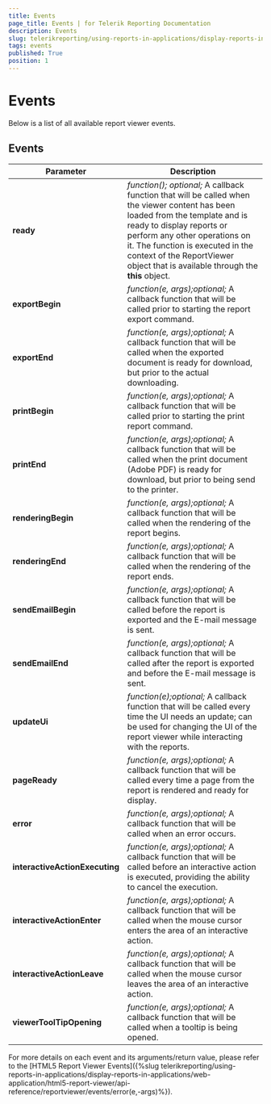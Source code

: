 ```yaml
---
title: Events
page_title: Events | for Telerik Reporting Documentation
description: Events
slug: telerikreporting/using-reports-in-applications/display-reports-in-applications/web-application/angular-report-viewer/api-reference/events
tags: events
published: True
position: 1
---
```

<style>
table th:first-of-type {
    width: 30%;
}
table th:nth-of-type(2) {
    width: 70%;
}
</style>

# Events

Below is a list of all available report viewer events.

## Events

| Parameter | Description |
| ------ | ------ |
| __ready__ | *function();* *optional;* A callback function that will be called when the viewer content has been loaded from the template and is ready to display reports or perform any other operations on it. The function is executed in the context of the ReportViewer object that is available through the __this__ object.|
| __exportBegin__ | *function(e, args);optional;* A callback function that will be called prior to starting the report export command.|
| __exportEnd__ | *function(e, args);optional;* A callback function that will be called when the exported document is ready for download, but prior to the actual downloading.|
| __printBegin__ | *function(e, args);optional;* A callback function that will be called prior to starting the print report command.|
| __printEnd__ | *function(e, args);optional;* A callback function that will be called when the print document (Adobe PDF) is ready for download, but prior to being send to the printer.|
| __renderingBegin__ | *function(e, args);optional;* A callback function that will be called when the rendering of the report begins.|
| __renderingEnd__ | *function(e, args);optional;* A callback function that will be called when the rendering of the report ends.|
| __sendEmailBegin__ | *function(e, args);optional;* A callback function that will be called before the report is exported and the E-mail message is sent.|
| __sendEmailEnd__ | *function(e, args);optional;* A callback function that will be called after the report is exported and before the E-mail message is sent.|
| __updateUi__ | *function(e);optional;* A callback function that will be called every time the UI needs an update; can be used for changing the UI of the report viewer while interacting with the reports.|
| __pageReady__ | *function(e, args);optional;* A callback function that will be called every time a page from the report is rendered and ready for display.|
| __error__ | *function(e, args);optional;* A callback function that will be called when an error occurs.|
| __interactiveActionExecuting__ | *function(e, args);optional;* A callback function that will be called before an interactive action is executed,                 providing the ability to cancel the execution.|
| __interactiveActionEnter__ | *function(e, args);optional;* A callback function that will be called when the mouse cursor enters the area of an interactive action.|
| __interactiveActionLeave__ | *function(e, args);optional;* A callback function that will be called when the mouse cursor leaves the area of an interactive action.|
| __viewerToolTipOpening__ | *function(e, args);optional;* A callback function that will be called when a tooltip is being opened.|

For more details on each event and its arguments/return value, please refer to the [HTML5 Report Viewer Events]({%slug telerikreporting/using-reports-in-applications/display-reports-in-applications/web-application/html5-report-viewer/api-reference/reportviewer/events/error(e,-args)%}).
